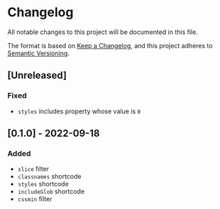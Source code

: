 # Changelog
All notable changes to this project will be documented in this file.

The format is based on [Keep a Changelog](https://keepachangelog.com/en/1.0.0/),
and this project adheres to [Semantic Versioning](https://semver.org/spec/v2.0.0.html).

## [Unreleased]
### Fixed
- `styles` includes property whose value is `0`

## [0.1.0] - 2022-09-18
### Added
- `slice` filter
- `classnames` shortcode
- `styles` shortcode
- `includeGlob` shortcode
- `cssmin` filter

